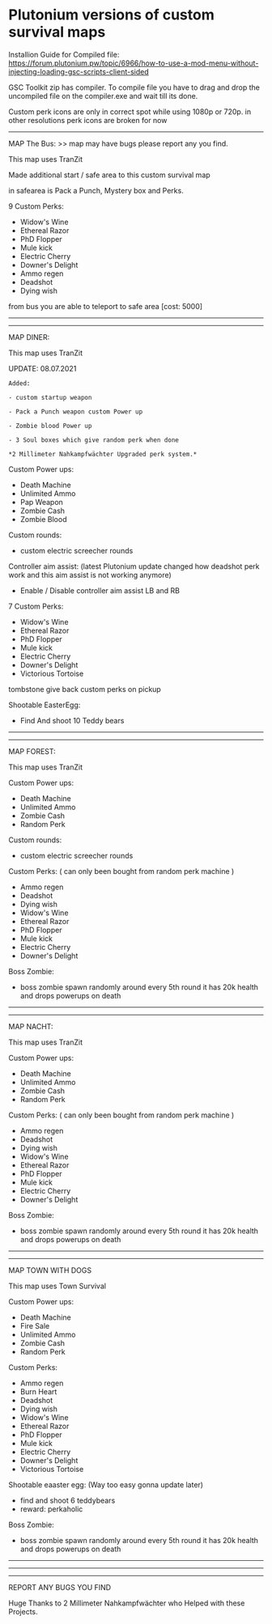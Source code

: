 # Plutonium versions of custom survival maps

Installion Guide for Compiled file: https://forum.plutonium.pw/topic/6966/how-to-use-a-mod-menu-without-injecting-loading-gsc-scripts-client-sided


GSC Toolkit zip has compiler. To compile file you have to drag and drop the uncompiled file on the compiler.exe and wait till its done. 

Custom perk icons are only in correct spot while using 1080p or 720p. in other resolutions perk icons are broken for now

---------------------------------------------------------------------------------------------------------------------------------------------------------------------------

MAP The Bus: >> map may have bugs please report any you find.

This map uses TranZit

Made additional start / safe area to this custom survival map

in safearea is Pack a Punch, Mystery box and Perks.

9 Custom Perks:

  - Widow's Wine
  - Ethereal Razor
  - PhD Flopper
  - Mule kick
  - Electric Cherry
  - Downer's Delight
  - Ammo regen
  - Deadshot
  - Dying wish

from bus you are able to teleport to safe area [cost: 5000]

---------------------------------------------------------------------------------------------------------------------------------------------------------------------------
---------------------------------------------------------------------------------------------------------------------------------------------------------------------------


MAP DINER:

This map uses TranZit

UPDATE: 08.07.2021 

```
Added:

- custom startup weapon

- Pack a Punch weapon custom Power up

- Zombie blood Power up

- 3 Soul boxes which give random perk when done

*2 Millimeter Nahkampfwächter Upgraded perk system.*

```


Custom Power ups:

  - Death Machine
  - Unlimited Ammo
  - Pap Weapon
  - Zombie Cash
  - Zombie Blood

Custom rounds:

  - custom electric screecher rounds

Controller aim assist: (latest Plutonium update changed how deadshot perk work and this aim assist is not working anymore)

  - Enable / Disable controller aim assist LB and RB


7 Custom Perks:

  - Widow's Wine
  - Ethereal Razor
  - PhD Flopper
  - Mule kick
  - Electric Cherry
  - Downer's Delight
  - Victorious Tortoise

tombstone give back custom perks on pickup

Shootable EasterEgg:

 - Find And shoot 10 Teddy bears


---------------------------------------------------------------------------------------------------------------------------------------------------------------------------
---------------------------------------------------------------------------------------------------------------------------------------------------------------------------


MAP FOREST:

This map uses TranZit

Custom Power ups:

  - Death Machine
  - Unlimited Ammo
  - Zombie Cash
  - Random Perk
   
Custom rounds:


  - custom electric screecher rounds


Custom Perks: ( can only been bought from random perk machine )

  - Ammo regen
  - Deadshot
  - Dying wish
  - Widow's Wine
  - Ethereal Razor
  - PhD Flopper
  - Mule kick
  - Electric Cherry
  - Downer's Delight

Boss Zombie:

  - boss zombie spawn randomly around every 5th round it has 20k health and drops powerups on death
  

---------------------------------------------------------------------------------------------------------------------------------------------------------------------------
---------------------------------------------------------------------------------------------------------------------------------------------------------------------------


MAP NACHT:

This map uses TranZit

Custom Power ups:
   
   - Death Machine
   - Unlimited Ammo
   - Zombie Cash
   - Random Perk 


Custom Perks: ( can only been bought from random perk machine )

  - Ammo regen
  - Deadshot
  - Dying wish
  - Widow's Wine
  - Ethereal Razor
  - PhD Flopper
  - Mule kick
  - Electric Cherry
  - Downer's Delight

Boss Zombie:


  - boss zombie spawn randomly around every 5th round it has 20k health and drops powerups on death


------------------------------------------------------------------------------------------------------------------------------------------------------------------------
------------------------------------------------------------------------------------------------------------------------------------------------------------------------


MAP TOWN WITH DOGS

This map uses Town Survival

Custom Power ups:
  
  - Death Machine
  - Fire Sale
  - Unlimited Ammo
  - Zombie Cash
  - Random Perk 

Custom Perks:


  - Ammo regen
  - Burn Heart
  - Deadshot
  - Dying wish
  - Widow's Wine
  - Ethereal Razor
  - PhD Flopper
  - Mule kick
  - Electric Cherry
  - Downer's Delight
  - Victorious Tortoise
  

Shootable eaaster egg: (Way too easy gonna update later)

  - find and shoot 6 teddybears
  - reward: perkaholic

Boss Zombie:

  - boss zombie spawn randomly around every 5th round it has 20k health and drops powerups on death


------------------------------------------------------------------------------------------------------------------------------------------------------------------------
------------------------------------------------------------------------------------------------------------------------------------------------------------------------
------------------------------------------------------------------------------------------------------------------------------------------------------------------------



REPORT ANY BUGS YOU FIND

Huge Thanks to 2 Millimeter Nahkampfwächter who Helped with these Projects.
